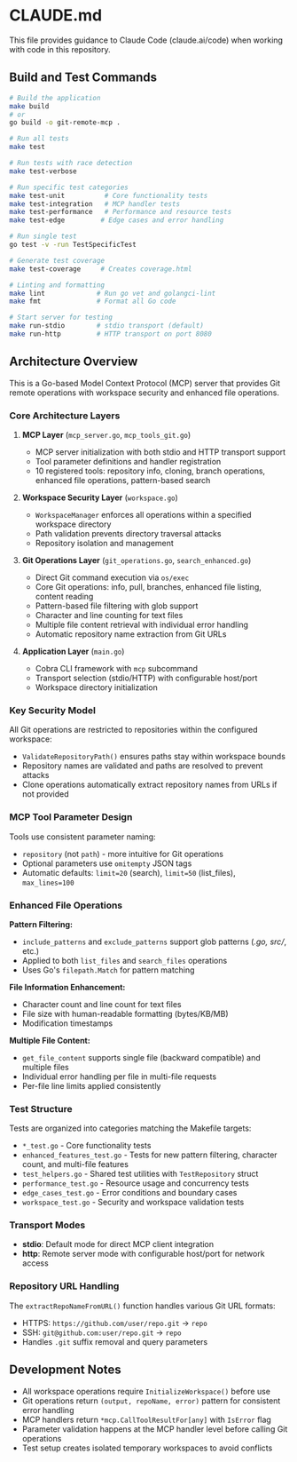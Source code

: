 # CLAUDE.md

This file provides guidance to Claude Code (claude.ai/code) when working with code in this repository.

## Build and Test Commands

```bash
# Build the application
make build
# or
go build -o git-remote-mcp .

# Run all tests
make test

# Run tests with race detection
make test-verbose

# Run specific test categories
make test-unit          # Core functionality tests
make test-integration   # MCP handler tests
make test-performance   # Performance and resource tests
make test-edge         # Edge cases and error handling

# Run single test
go test -v -run TestSpecificTest

# Generate test coverage
make test-coverage     # Creates coverage.html

# Linting and formatting
make lint             # Run go vet and golangci-lint
make fmt              # Format all Go code

# Start server for testing
make run-stdio        # stdio transport (default)
make run-http         # HTTP transport on port 8080
```

## Architecture Overview

This is a Go-based Model Context Protocol (MCP) server that provides Git remote operations with workspace security and enhanced file operations.

### Core Architecture Layers

1. **MCP Layer** (`mcp_server.go`, `mcp_tools_git.go`)
   - MCP server initialization with both stdio and HTTP transport support
   - Tool parameter definitions and handler registration
   - 10 registered tools: repository info, cloning, branch operations, enhanced file operations, pattern-based search

2. **Workspace Security Layer** (`workspace.go`)
   - `WorkspaceManager` enforces all operations within a specified workspace directory
   - Path validation prevents directory traversal attacks
   - Repository isolation and management

3. **Git Operations Layer** (`git_operations.go`, `search_enhanced.go`)
   - Direct Git command execution via `os/exec`
   - Core Git operations: info, pull, branches, enhanced file listing, content reading
   - Pattern-based file filtering with glob support
   - Character and line counting for text files
   - Multiple file content retrieval with individual error handling
   - Automatic repository name extraction from Git URLs

4. **Application Layer** (`main.go`)
   - Cobra CLI framework with `mcp` subcommand
   - Transport selection (stdio/HTTP) with configurable host/port
   - Workspace directory initialization

### Key Security Model

All Git operations are restricted to repositories within the configured workspace:
- `ValidateRepositoryPath()` ensures paths stay within workspace bounds
- Repository names are validated and paths are resolved to prevent attacks
- Clone operations automatically extract repository names from URLs if not provided

### MCP Tool Parameter Design

Tools use consistent parameter naming:
- `repository` (not `path`) - more intuitive for Git operations
- Optional parameters use `omitempty` JSON tags
- Automatic defaults: `limit=20` (search), `limit=50` (list_files), `max_lines=100`

### Enhanced File Operations

**Pattern Filtering:**
- `include_patterns` and `exclude_patterns` support glob patterns (*.go, src/*, etc.)
- Applied to both `list_files` and `search_files` operations
- Uses Go's `filepath.Match` for pattern matching

**File Information Enhancement:**
- Character count and line count for text files
- File size with human-readable formatting (bytes/KB/MB)
- Modification timestamps

**Multiple File Content:**
- `get_file_content` supports single file (backward compatible) and multiple files
- Individual error handling per file in multi-file requests
- Per-file line limits applied consistently

### Test Structure

Tests are organized into categories matching the Makefile targets:
- `*_test.go` - Core functionality tests
- `enhanced_features_test.go` - Tests for new pattern filtering, character count, and multi-file features
- `test_helpers.go` - Shared test utilities with `TestRepository` struct
- `performance_test.go` - Resource usage and concurrency tests
- `edge_cases_test.go` - Error conditions and boundary cases
- `workspace_test.go` - Security and workspace validation tests

### Transport Modes

- **stdio**: Default mode for direct MCP client integration
- **http**: Remote server mode with configurable host/port for network access

### Repository URL Handling

The `extractRepoNameFromURL()` function handles various Git URL formats:
- HTTPS: `https://github.com/user/repo.git` → `repo`
- SSH: `git@github.com:user/repo.git` → `repo`
- Handles `.git` suffix removal and query parameters

## Development Notes

- All workspace operations require `InitializeWorkspace()` before use
- Git operations return `(output, repoName, error)` pattern for consistent error handling
- MCP handlers return `*mcp.CallToolResultFor[any]` with `IsError` flag
- Parameter validation happens at the MCP handler level before calling Git operations
- Test setup creates isolated temporary workspaces to avoid conflicts